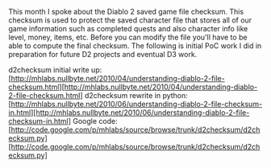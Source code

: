 This month I spoke about the Diablo 2 saved game file checksum. This
checksum is used to protect the saved character file that stores all of
our game information such as completed quests and also character info
like level, money, items, etc. Before you can modify the file you'll
have to be able to compute the final checksum. The following is initial
PoC work I did in preparation for future D2 projects and eventual D3
work.

d2checksum initial write up: [http://mhlabs.nullbyte.net/2010/04/understanding-diablo-2-file-checksum.html][http://mhlabs.nullbyte.net/2010/04/understanding-diablo-2-file-checksum.html]
d2checksum rewrite in python: [http://mhlabs.nullbyte.net/2010/06/understanding-diablo-2-file-checksum-in.html][http://mhlabs.nullbyte.net/2010/06/understanding-diablo-2-file-checksum-in.html]
Google code: [http://code.google.com/p/mhlabs/source/browse/trunk/d2checksum/d2checksum.py][http://code.google.com/p/mhlabs/source/browse/trunk/d2checksum/d2checksum.py]

